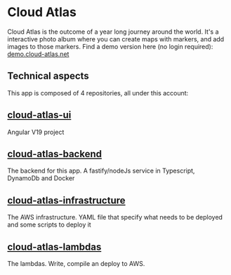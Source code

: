 # Cloud Atlas

Cloud Atlas is the outcome of a year long journey around the world. It's a interactive photo album where you can create maps with markers, and add images to those markers.
Find a demo version here (no login required): [demo.cloud-atlas.net](https://demo.cloud-atlas.net/)

## Technical aspects

This app is composed of 4 repositories, all under this account:

## [cloud-atlas-ui](https://github.com/tmcrs123/cloud-atlas-ui)

Angular V19 project

## [cloud-atlas-backend](https://github.com/tmcrs123/cloud-atlas-backend) 

The backend for this app. A fastify/nodeJs service in Typescript, DynamoDb and Docker 

## [cloud-atlas-infrastructure](https://github.com/tmcrs123/cloud-atlas-infrastructure) 

The AWS infrastructure. YAML file that specify what needs to be deployed and some scripts to deploy it

## [cloud-atlas-lambdas](https://github.com/tmcrs123/cloud-atlas-lambdas) 

The lambdas. Write, compile an deploy to AWS.


